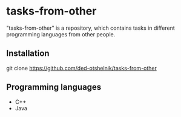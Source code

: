 # tasks-from-other
"tasks-from-other" is a repository, which contains tasks in different programming languages from other people.

## Installation 
git clone https://github.com/ded-otshelnik/tasks-from-other

## Programming languages
* C++
* Java
